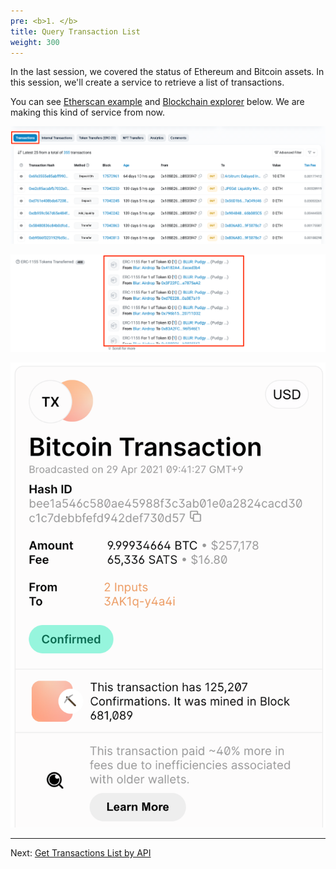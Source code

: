 ```yaml
---
pre: <b>1. </b>
title: Query Transaction List
weight: 300
---
```



In the last session, we covered the status of Ethereum and Bitcoin assets. In this session, we'll create a service to retrieve a list of transactions. 

You can see [Etherscan example](https://etherscan.io/address/0x188B264AA1456B869C3a92eeeD32117EbB835f47) and [Blockchain explorer](https://www.blockchain.com/explorer/transactions/btc/bee1a546c580ae45988f3c3ab01e0a2824cacd30c1c7debbfefd942def730d57) below. We are making this kind of service from now. 


![](/contents/static/03-token-trx-list/00-token-trx-list-query-api/etherscan-trx-list.png)

![](/contents/static/03-token-trx-list/00-token-trx-list-query-api/etherscan-event-list.png)


![](/contents/static/03-token-trx-list/00-token-trx-list-query-api/bitcoin_example.png)



----
Next: [Get Transactions List by API](./00-token-trx-list-query-api/index.en.md)
